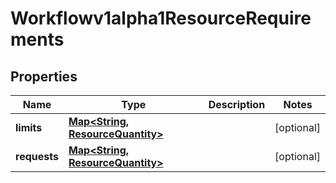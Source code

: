 

# Workflowv1alpha1ResourceRequirements

## Properties

Name | Type | Description | Notes
------------ | ------------- | ------------- | -------------
**limits** | [**Map&lt;String, ResourceQuantity&gt;**](ResourceQuantity.md) |  |  [optional]
**requests** | [**Map&lt;String, ResourceQuantity&gt;**](ResourceQuantity.md) |  |  [optional]



